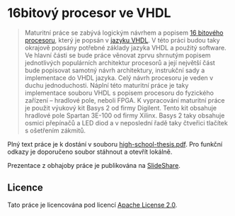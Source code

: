 # 16bitový procesor ve VHDL

> Maturitní práce se zabývá logickým návrhem a popisem [16 bitového procesoru](https://github.com/dominiksalvet/limen), který je popsán v [jazyku VHDL](https://github.com/dominiksalvet/uvod_do_vhdl). V této práci budou taky okrajově popsány potřebné základy jazyka VHDL a použitý software. Ve hlavní části se bude práce věnovat zprvu shrnutým popisem jednotlivých populárních architektur procesorů a její největší část bude popisovat samotný návrh architektury, instrukční sady a implementace do VHDL jazyka. Celý návrh procesoru je veden v duchu jednoduchosti. Náplní této maturitní práce je taky implementace souboru VHDL s popisem procesoru do fyzického zařízení – hradlové pole, neboli FPGA. K vypracování maturitní práce je použit výukový kit Basys 2 od firmy Digilent. Tento kit obsahuje hradlové pole Spartan 3E-100 od firmy Xilinx. Basys 2 taky obsahuje osmici přepínačů a LED diod a v neposlední řadě taky čtveřici tlačítek s ošetřením zákmitů.

Plný text práce je k dostání v souboru [high-school-thesis.pdf](high-school-thesis.pdf). Pro funkční odkazy je doporučeno soubor stáhnout a otevřít lokálně.

Prezentace z obhajoby práce je publikována na [SlideShare](https://www.slideshare.net/DominikSalvet/16bitov-procesor-ve-vhdl).

## Licence

Tato práce je licencována pod licencí [Apache License 2.0](license).
